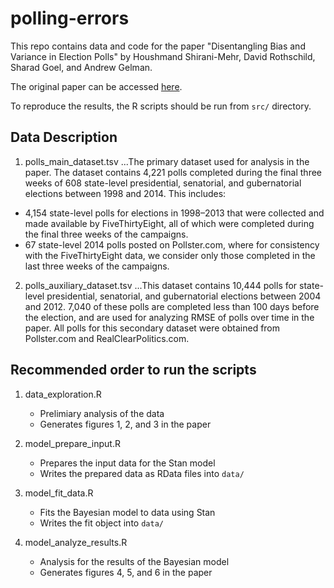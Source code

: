 # polling-errors

This repo contains data and code for the paper "Disentangling Bias and Variance in Election Polls" by Houshmand Shirani-Mehr, David Rothschild, Sharad Goel, and Andrew Gelman.

The original paper can be accessed [here](https://5harad.com/papers/polling-errors.pdf).

To reproduce the results, the R scripts should be run from `src/` directory.

## Data Description

1. polls_main_dataset.tsv
...The primary dataset used for analysis in the paper. The dataset contains 4,221 polls completed during the final three weeks of 608 state-level presidential, senatorial, and gubernatorial elections between 1998 and 2014. This includes:
  - 4,154 state-level polls for elections in 1998–2013 that were collected and made available by FiveThirtyEight, all of which were completed during the final three weeks of the campaigns.
  - 67 state-level 2014 polls posted on Pollster.com, where for consistency with the FiveThirtyEight data, we consider only those completed in the last three weeks of the campaigns.

2. polls_auxiliary_dataset.tsv
...This dataset contains 10,444 polls for state-level presidential, senatorial, and gubernatorial elections between 2004 and 2012. 7,040 of these polls are completed less than 100 days before the election, and are used for analyzing RMSE of polls over time in the paper. All polls for this secondary dataset were obtained from Pollster.com and RealClearPolitics.com.

## Recommended order to run the scripts

1. data_exploration.R
    - Prelimiary analysis of the data
    - Generates figures 1, 2, and 3 in the paper

2. model_prepare_input.R
    - Prepares the input data for the Stan model
    - Writes the prepared data as RData files into `data/`

3. model_fit_data.R
    - Fits the Bayesian model to data using Stan
    - Writes the fit object into `data/`

4. model_analyze_results.R
    - Analysis for the results of the Bayesian model
    - Generates figures 4, 5, and 6 in the paper